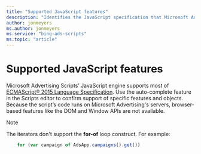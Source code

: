 ```yaml
---
title: "Supported JavaScript features"
description: "Identifies the JavaScript specification that Microsoft Advertising Scripts supports."
author: jonmeyers
ms.author: jonmeyers
ms.service: "bing-ads-scripts"
ms.topic: "article"
---
```


# Supported JavaScript features

Microsoft Advertising Scripts’ JavaScript engine supports most of [ECMAScript® 2015 Language Specification](http://www.ecma-international.org/ecma-262/6.0/). Use the auto-complete feature in the Scripts editor to confirm support of specific features and objects. Because the script’s code runs on Microsoft Advertising's servers, browser-based features like the DOM and Window APIs are not available.


> [!NOTE]
> The iterators don't support the **for-of** loop construct. For example:
>  
> ```javascript
>     for (var campaign of AdsApp.campaigns().get())
> ```
